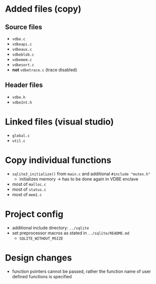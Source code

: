 # Added files (copy)
## Source files
- `vdbe.c`
- `vdbeapi.c`
- `vdbeaux.c`
- `vdbeblob.c`
- `vdbemem.c`
- `vdbesort.c`
- **not** `vdbetrace.c` (trace disabled)

## Header files
- `vdbe.h`
- `vdbeInt.h`


# Linked files (visual studio)
- `global.c`
- `util.c`


# Copy individual functions
- `sqlite3_initialize()` from `main.c` and additional `#include "mutex.h"`
	- initializes memory -> has to be done again in VDBE enclave
- most of `malloc.c`
- most of `status.c`
- most of `mem1.c`


# Project config
- additional include directory: `../sqlite`
- set preprocessor macros as stated in `../sqlite/README.md`
	- `SQLITE_WITHOUT_MSIZE`


# Design changes
- function pointers cannot be passed, rather the function name of user defined functions is specified